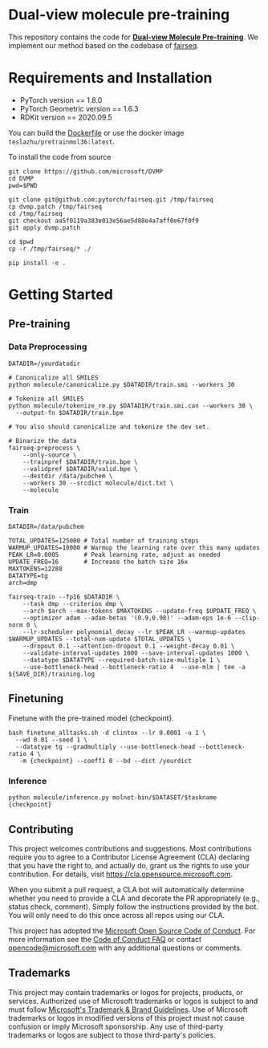 # Dual-view molecule pre-training

This repository contains the code for [**Dual-view Molecule Pre-training**](https://arxiv.org/abs/2106.10234). We implement our method based on the codebase of [fairseq](https://github.com/pytorch/fairseq). 

# Requirements and Installation
* PyTorch version == 1.8.0
* PyTorch Geometric version == 1.6.3
* RDKit version == 2020.09.5

You can build the [Dockerfile](Dockerfile) or use the docker image `teslazhu/pretrainmol36:latest`.

To install the code from source
```
git clone https://github.com/microsoft/DVMP
cd DVMP
pwd=$PWD

git clone git@github.com:pytorch/fairseq.git /tmp/fairseq
cp dvmp.patch /tmp/fairseq
cd /tmp/fairseq
git checkout aa5f0119a383e013e56ae5d88e4a7aff0e67f0f9
git apply dvmp.patch

cd $pwd
cp -r /tmp/fairseq/* ./

pip install -e . 
```
# Getting Started
## Pre-training
### Data Preprocessing
```shell
DATADIR=/yourdatadir

# Canonicalize all SMILES
python molecule/canonicalize.py $DATADIR/train.smi --workers 30

# Tokenize all SMILES
python molecule/tokenize_re.py $DATADIR/train.smi.can --workers 30 \
  --output-fn $DATADIR/train.bpe 

# You also should canonicalize and tokenize the dev set.

# Binarize the data
fairseq-preprocess \
    --only-source \
    --trainpref $DATADIR/train.bpe \
    --validpref $DATADIR/valid.bpe \
    --destdir /data/pubchem \
    --workers 30 --srcdict molecule/dict.txt \
    --molecule

```
### Train
```shell
DATADIR=/data/pubchem

TOTAL_UPDATES=125000 # Total number of training steps
WARMUP_UPDATES=10000 # Warmup the learning rate over this many updates
PEAK_LR=0.0005       # Peak learning rate, adjust as needed
UPDATE_FREQ=16       # Increase the batch size 16x
MAXTOKENS=12288
DATATYPE=tg
arch=dmp

fairseq-train --fp16 $DATADIR \
    --task dmp --criterion dmp \
    --arch $arch --max-tokens $MAXTOKENS --update-freq $UPDATE_FREQ \
    --optimizer adam --adam-betas '(0.9,0.98)' --adam-eps 1e-6 --clip-norm 0 \
    --lr-scheduler polynomial_decay --lr $PEAK_LR --warmup-updates $WARMUP_UPDATES --total-num-update $TOTAL_UPDATES \
    --dropout 0.1 --attention-dropout 0.1 --weight-decay 0.01 \
    --validate-interval-updates 1000 --save-interval-updates 1000 \
    --datatype $DATATYPE --required-batch-size-multiple 1 \
    --use-bottleneck-head --bottleneck-ratio 4  --use-mlm | tee -a ${SAVE_DIR}/training.log
```
## Finetuning
Finetune with the pre-trained model {checkpoint}.
```shell
bash finetune_alltasks.sh -d clintox --lr 0.0001 -u 1 \
  --wd 0.01 --seed 1 \
  --datatype tg --gradmultiply --use-bottleneck-head --bottleneck-ratio 4 \
   -m {checkpoint} --coeff1 0 --bd --dict /yourdict
```
### Inference
```shell
python molecule/inference.py molnet-bin/$DATASET/$taskname {checkpoint}
```


## Contributing

This project welcomes contributions and suggestions.  Most contributions require you to agree to a
Contributor License Agreement (CLA) declaring that you have the right to, and actually do, grant us
the rights to use your contribution. For details, visit https://cla.opensource.microsoft.com.

When you submit a pull request, a CLA bot will automatically determine whether you need to provide
a CLA and decorate the PR appropriately (e.g., status check, comment). Simply follow the instructions
provided by the bot. You will only need to do this once across all repos using our CLA.

This project has adopted the [Microsoft Open Source Code of Conduct](https://opensource.microsoft.com/codeofconduct/).
For more information see the [Code of Conduct FAQ](https://opensource.microsoft.com/codeofconduct/faq/) or
contact [opencode@microsoft.com](mailto:opencode@microsoft.com) with any additional questions or comments.

## Trademarks

This project may contain trademarks or logos for projects, products, or services. Authorized use of Microsoft 
trademarks or logos is subject to and must follow 
[Microsoft's Trademark & Brand Guidelines](https://www.microsoft.com/en-us/legal/intellectualproperty/trademarks/usage/general).
Use of Microsoft trademarks or logos in modified versions of this project must not cause confusion or imply Microsoft sponsorship.
Any use of third-party trademarks or logos are subject to those third-party's policies.
